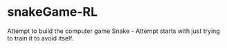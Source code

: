 # snakeGame-RL
Attempt to build the computer game Snake - Attempt starts with just trying to train it to avoid itself.
